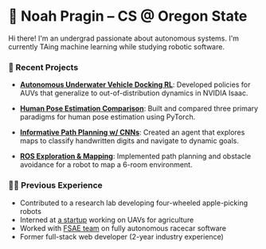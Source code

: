 # 👋 Noah Pragin – CS @ Oregon State

Hi there! I'm an undergrad passionate about autonomous systems. I'm currently TAing machine learning while studying robotic software.

### 🧠 Recent Projects

- [**Autonomous Underwater Vehicle Docking RL**](https://github.com/npragin/learning-based-docking): Developed policies for AUVs that generalize to out-of-distribution dynamics in NVIDIA Isaac.
  
- [**Human Pose Estimation Comparison**](https://github.com/npragin/hpe-mpii-comparative): Built and compared three primary paradigms for human pose estimation using PyTorch.
  
- [**Informative Path Planning w/ CNNs**](https://github.com/npragin/mnist-exploration-robot): Created an agent that explores maps to classify handwritten digits and navigate to dynamic goals.
  
- [**ROS Exploration & Mapping**](https://github.com/npragin/ros-backup): Implemented path planning and obstacle avoidance for a robot to map a 6-room environment.

### 👨‍💻 Previous Experience
- Contributed to a research lab developing four-wheeled apple-picking robots
- Interned at [a startup](https://www.linkedin.com/company/sifly/) working on UAVs for agriculture
- Worked with [FSAE team](https://www.global-formula-racing.com/en/) on fully autonomous racecar software
- Former full-stack web developer (2-year industry experience)
